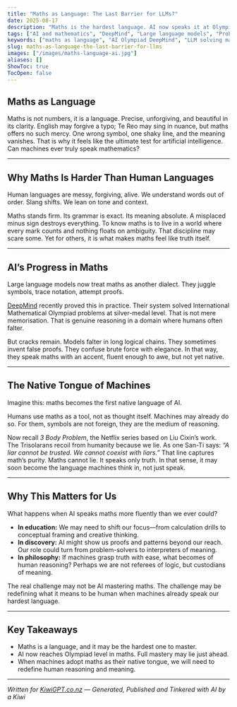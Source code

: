 ```yaml
---
title: "Maths as Language: The Last Barrier for LLMs?"
date: 2025-08-17
description: "Maths is the hardest language. AI now speaks it at Olympiad level. What happens when machines master the language of proofs?"
tags: ["AI and mathematics", "DeepMind", "Large language models", "Problem solving", "Future of reasoning"]
keywords: ["maths as language", "AI Olympiad DeepMind", "LLM solving maths", "machine native tongue maths", "AI reasoning future", "NZ education"]
slug: maths-as-language-the-last-barrier-for-llms
images: ["/images/maths-language-ai.jpg"]
aliases: []
ShowToc: true
TocOpen: false
---
```


## Maths as Language  
Maths is not numbers, it is a language. Precise, unforgiving, and beautiful in its clarity. English may forgive a typo; Te Reo may sing in nuance, but maths offers no such mercy. One wrong symbol, one shaky line, and the meaning vanishes. That is why it feels like the ultimate test for artificial intelligence. Can machines ever truly speak mathematics?

---

## Why Maths Is Harder Than Human Languages  
Human languages are messy, forgiving, alive. We understand words out of order. Slang shifts. We lean on tone and context.  

Maths stands firm. Its grammar is exact. Its meaning absolute. A misplaced minus sign destroys everything. To know maths is to live in a world where every mark counts and nothing floats on ambiguity. That discipline may scare some. Yet for others, it is what makes maths feel like truth itself.

---

## AI’s Progress in Maths  
Large language models now treat maths as another dialect. They juggle symbols, trace notation, attempt proofs.  

[DeepMind](https://deepmind.google/discover/blog/ai-solves-imo-problems-at-silver-medal-level/) recently proved this in practice. Their system solved International Mathematical Olympiad problems at silver-medal level. That is not mere memorisation. That is genuine reasoning in a domain where humans often falter.  

But cracks remain. Models falter in long logical chains. They sometimes invent false proofs. They confuse brute force with elegance. In that way, they speak maths with an accent, fluent enough to awe, but not yet native.

---

## The Native Tongue of Machines  
Imagine this: maths becomes the first native language of AI.  

Humans use maths as a tool, not as thought itself. Machines may already do so. For them, symbols are not foreign, they are the medium of reasoning.  

Now recall *3 Body Problem*, the Netflix series based on Liu Cixin’s work. The Trisolarans recoil from humanity because we lie. As one San-Ti says: *“A liar cannot be trusted. We cannot coexist with liars.”* That line captures math’s purity. Maths cannot lie. It speaks only truth. In that sense, it may soon become the language machines think in, not just speak.

---

## Why This Matters for Us  
What happens when AI speaks maths more fluently than we ever could?  

- **In education:** We may need to shift our focus—from calculation drills to conceptual framing and creative thinking.  
- **In discovery:** AI might show us proofs and patterns beyond our reach. Our role could turn from problem-solvers to interpreters of meaning.  
- **In philosophy:** If machines grasp truth with ease, what becomes of human reasoning? Perhaps we are not referees of logic, but custodians of meaning.  

The real challenge may not be AI mastering maths. The challenge may be redefining what it means to be human when machines already speak our hardest language.

---

## Key Takeaways  
- Maths is a language, and it may be the hardest one to master.  
- AI now reaches Olympiad level in maths. Full mastery may lie just ahead.  
- When machines adopt maths as their native tongue, we will need to redefine human reasoning and meaning.  

---

*Written for [KiwiGPT.co.nz](https://kiwigpt.co.nz) — Generated, Published and Tinkered with AI by a Kiwi*